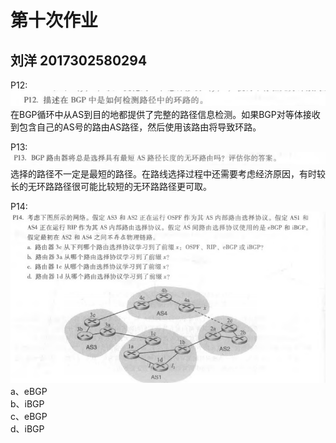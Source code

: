 # 第十次作业
## 刘洋 2017302580294
P12:![P12](./P12.png)<br>
在BGP循环中从AS到目的地都提供了完整的路径信息检测。如果BGP对等体接收到包含自己的AS号的路由AS路径，然后使用该路由将导致环路。<br>

P13:![P13](./P13.png)<br>
选择的路径不一定是最短的路径。在路线选择过程中还需要考虑经济原因，有时较长的无环路路径很可能比较短的无环路路径更可取。<br>

P14:![P14](./P14.png)<br>
a、eBGP<br>
b、iBGP<br>
c、eBGP<br>
d、iBGP<br>